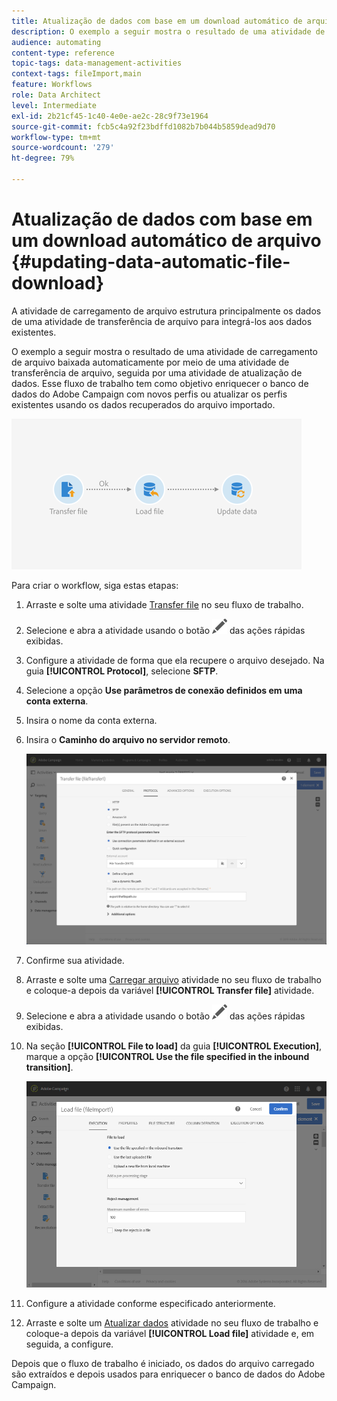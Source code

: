 ```yaml
---
title: Atualização de dados com base em um download automático de arquivo
description: O exemplo a seguir mostra o resultado de uma atividade de carregamento de arquivo baixada automaticamente por meio de uma atividade de transferência de arquivo, seguida por uma atividade de atualização de dados.
audience: automating
content-type: reference
topic-tags: data-management-activities
context-tags: fileImport,main
feature: Workflows
role: Data Architect
level: Intermediate
exl-id: 2b21cf45-1c40-4e0e-ae2c-28c9f73e1964
source-git-commit: fcb5c4a92f23bdffd1082b7b044b5859dead9d70
workflow-type: tm+mt
source-wordcount: '279'
ht-degree: 79%

---
```


# Atualização de dados com base em um download automático de arquivo {#updating-data-automatic-file-download}

A atividade de carregamento de arquivo estrutura principalmente os dados de uma atividade de transferência de arquivo para integrá-los aos dados existentes.

O exemplo a seguir mostra o resultado de uma atividade de carregamento de arquivo baixada automaticamente por meio de uma atividade de transferência de arquivo, seguida por uma atividade de atualização de dados. Esse fluxo de trabalho tem como objetivo enriquecer o banco de dados do Adobe Campaign com novos perfis ou atualizar os perfis existentes usando os dados recuperados do arquivo importado.

![](assets/load_file_workflow_ex1.png)

Para criar o workflow, siga estas etapas:

1. Arraste e solte uma atividade [Transfer file](../../automating/using/transfer-file.md) no seu fluxo de trabalho.
1. Selecione e abra a atividade usando o botão ![](assets/edit_darkgrey-24px.png) das ações rápidas exibidas.
1. Configure a atividade de forma que ela recupere o arquivo desejado. Na guia **[!UICONTROL Protocol]**, selecione **SFTP**.
1. Selecione a opção **Use parâmetros de conexão definidos em uma conta externa**.
1. Insira o nome da conta externa.
1. Insira o **Caminho do arquivo no servidor remoto**.

   ![](assets/wkf_file_transfer_07.png)

1. Confirme sua atividade.
1. Arraste e solte uma [Carregar arquivo](../../automating/using/load-file.md) atividade no seu fluxo de trabalho e coloque-a depois da variável **[!UICONTROL Transfer file]** atividade.
1. Selecione e abra a atividade usando o botão ![](assets/edit_darkgrey-24px.png) das ações rápidas exibidas.
1. Na seção **[!UICONTROL File to load]** da guia **[!UICONTROL Execution]**, marque a opção **[!UICONTROL Use the file specified in the inbound transition]**.

   ![](assets/wkf_file_loading8.png)

1. Configure a atividade conforme especificado anteriormente.
1. Arraste e solte um [Atualizar dados](../../automating/using/update-data.md) atividade no seu fluxo de trabalho e coloque-a depois da variável **[!UICONTROL Load file]** atividade e, em seguida, a configure.

Depois que o fluxo de trabalho é iniciado, os dados do arquivo carregado são extraídos e depois usados para enriquecer o banco de dados do Adobe Campaign.
